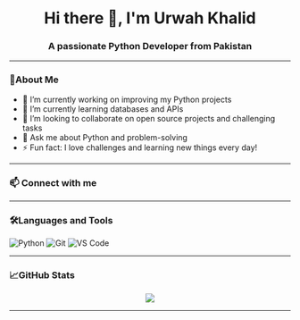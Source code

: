 <h1 align="center">Hi there 👋, I'm Urwah Khalid</h1>
<h3 align="center">A passionate Python Developer from Pakistan</h3>

---

### 🌟About Me

- 🔭 I’m currently working on improving my Python projects  
- 🌱 I’m currently learning databases and APIs  
- 👯 I’m looking to collaborate on open source projects and challenging tasks  
- 💬 Ask me about Python and problem-solving  
- ⚡ Fun fact: I love challenges and learning new things every day!

---

### 📫 Connect with me


<!-- <a href="https://www.linkedin.com/in/urwahkhalid00" target="_blank" rel="noopener noreferrer" style="margin-right:12px;">
  <img src="https://raw.githubusercontent.com/simple-icons/simple-icons/develop/icons/linkedin.svg" alt="LinkedIn" width="32" height="32" style="fill:#0A66C2;" />
</a>
<a href="https://github.com/urwahkhalid00" target="_blank" rel="noopener noreferrer" style="margin-right:12px;">
  <img src="https://raw.githubusercontent.com/simple-icons/simple-icons/develop/icons/github.svg" alt="GitHub" width="32" height="32" style="fill:#181717;" />
</a>
<a href="https://twitter.com/urwahkhalid00" target="_blank" rel="noopener noreferrer" style="margin-right:12px;">
  <img src="https://raw.githubusercontent.com/simple-icons/simple-icons/develop/icons/twitter.svg" alt="Twitter" width="32" height="32" style="fill:#1DA1F2;" />
</a>
<a href="mailto:urwahkhalid00@gmail.com" target="_blank" rel="noopener noreferrer">
  <img src="https://raw.githubusercontent.com/simple-icons/simple-icons/develop/icons/gmail.svg" alt="Email" width="32" height="32" style="fill:#D44638;" />
</a> -->

---

### 🛠️Languages and Tools

![Python](https://img.shields.io/badge/-Python-black?style=flat-square&logo=python)
![Git](https://img.shields.io/badge/-Git-black?style=flat-square&logo=git)
![VS Code](https://img.shields.io/badge/-VS%20Code-black?style=flat-square&logo=visual-studio-code)

---

### 📈GitHub Stats

<p align="center">
  <img src="https://github-readme-stats.vercel.app/api?username=urwahkhalid00&show_icons=true&theme=tokyonight" />
</p>

---

